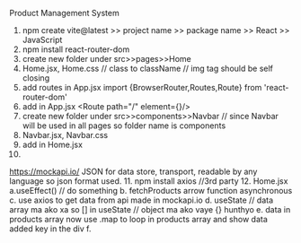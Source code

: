 Product Management System

1. npm create vite@latest >> project name >> package name >> React >> JavaScript
2. npm install react-router-dom
3. create new folder under src>>pages>>Home
4. Home.jsx, Home.css
// class to className
// img tag should be self closing
5. add routes in App.jsx
    <BrowserRouter>
    <Routes>
      <Route>
    </Routes>
    </BrowserRouter>
    import {BrowserRouter,Routes,Route} from 'react-router-dom'
6. add in App.jsx
      <Route path="/" element={<Home/>}/>
7. create new folder under src>>components>>Navbar // since Navbar will be used in all pages so folder name is components
8. Navbar.jsx, Navbar.css
9. add 
<Navbar/> in Home.jsx
10.
https://mockapi.io/
JSON for data store, transport, readable by any language so json format used.
11. npm install axios //3rd party
12. Home.jsx
a.useEffect() // do something
b. fetchProducts arrow function asynchronous
c. use axios to get data from api made in mockapi.io
d. useState
// data array ma ako xa so [] in useState // object ma ako vaye {} hunthyo
e. data in products array now use .map to loop in products array and show data
added key in the div
f. 
